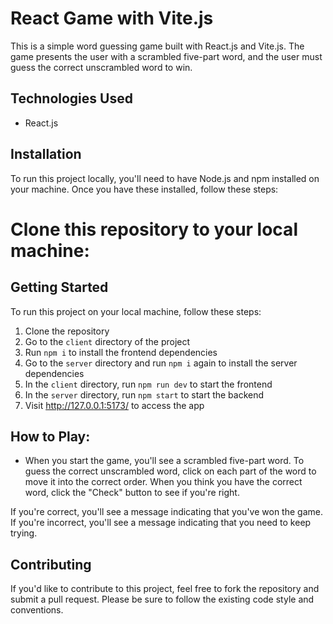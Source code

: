 # React Game with Vite.js
This is a simple word guessing game built with React.js and Vite.js. The game presents the user with a scrambled five-part word, and the user must guess the correct unscrambled word to win.
## Technologies Used
- React.js


## Installation

To run this project locally, you'll need to have Node.js and npm installed on your machine. Once you have these installed, follow these steps:

# Clone this repository to your local machine:

## Getting Started

To run this project on your local machine, follow these steps:

1. Clone the repository
2. Go to the `client` directory of the project
3. Run `npm i` to install the frontend dependencies
4. Go to the `server` directory and run `npm i` again to install the server dependencies
5. In the `client` directory, run `npm run dev` to start the frontend
6. In the `server` directory, run `npm start` to start the backend
7. Visit http://127.0.0.1:5173/ to access the app

## How to Play:

- When you start the game, you'll see a scrambled five-part word. To guess the correct unscrambled word, click on each part of the word to move it into the correct order. When you think you have the correct word, click the "Check" button to see if you're right.

If you're correct, you'll see a message indicating that you've won the game. If you're incorrect, you'll see a message indicating that you need to keep trying.

## Contributing

If you'd like to contribute to this project, feel free to fork the repository and submit a pull request. Please be sure to follow the existing code style and conventions.